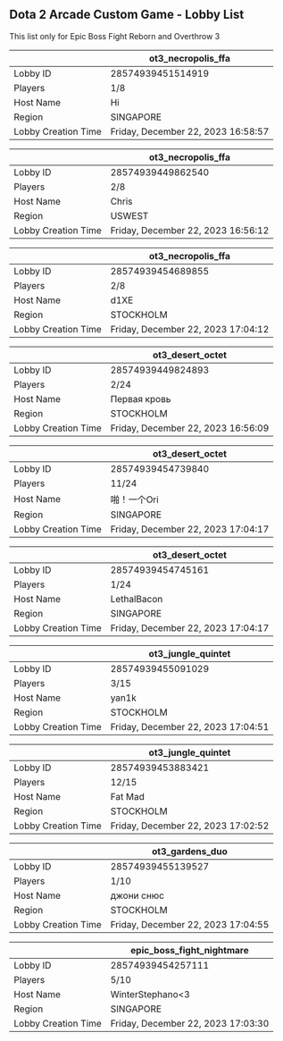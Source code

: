 ## Dota 2 Arcade Custom Game - Lobby List

This list only for Epic Boss Fight Reborn and Overthrow 3

|  | ot3_necropolis_ffa |
| ------ | ------ |
| Lobby ID | 28574939451514919 |
| Players | 1/8 |
| Host Name | Hi |
| Region | SINGAPORE |
| Lobby Creation Time | Friday, December 22, 2023 16:58:57 |


|  | ot3_necropolis_ffa |
| ------ | ------ |
| Lobby ID | 28574939449862540 |
| Players | 2/8 |
| Host Name | Chris |
| Region | USWEST |
| Lobby Creation Time | Friday, December 22, 2023 16:56:12 |


|  | ot3_necropolis_ffa |
| ------ | ------ |
| Lobby ID | 28574939454689855 |
| Players | 2/8 |
| Host Name | d1XE |
| Region | STOCKHOLM |
| Lobby Creation Time | Friday, December 22, 2023 17:04:12 |


|  | ot3_desert_octet |
| ------ | ------ |
| Lobby ID | 28574939449824893 |
| Players | 2/24 |
| Host Name | Первая кровь |
| Region | STOCKHOLM |
| Lobby Creation Time | Friday, December 22, 2023 16:56:09 |


|  | ot3_desert_octet |
| ------ | ------ |
| Lobby ID | 28574939454739840 |
| Players | 11/24 |
| Host Name | 啪！一个Ori |
| Region | SINGAPORE |
| Lobby Creation Time | Friday, December 22, 2023 17:04:17 |


|  | ot3_desert_octet |
| ------ | ------ |
| Lobby ID | 28574939454745161 |
| Players | 1/24 |
| Host Name | LethalBacon |
| Region | SINGAPORE |
| Lobby Creation Time | Friday, December 22, 2023 17:04:17 |


|  | ot3_jungle_quintet |
| ------ | ------ |
| Lobby ID | 28574939455091029 |
| Players | 3/15 |
| Host Name | yan1k |
| Region | STOCKHOLM |
| Lobby Creation Time | Friday, December 22, 2023 17:04:51 |


|  | ot3_jungle_quintet |
| ------ | ------ |
| Lobby ID | 28574939453883421 |
| Players | 12/15 |
| Host Name | Fat Mad |
| Region | STOCKHOLM |
| Lobby Creation Time | Friday, December 22, 2023 17:02:52 |


|  | ot3_gardens_duo |
| ------ | ------ |
| Lobby ID | 28574939455139527 |
| Players | 1/10 |
| Host Name | джони снюс |
| Region | STOCKHOLM |
| Lobby Creation Time | Friday, December 22, 2023 17:04:55 |


|  | epic_boss_fight_nightmare |
| ------ | ------ |
| Lobby ID | 28574939454257111 |
| Players | 5/10 |
| Host Name | WinterStephano<3 |
| Region | SINGAPORE |
| Lobby Creation Time | Friday, December 22, 2023 17:03:30 |


